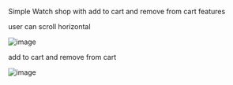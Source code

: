 Simple Watch shop with add to cart and remove from cart features

user can scroll horizontal




![image](https://github.com/ruby222001/Ecommerce_App/assets/113155583/21133cd7-4d7a-47bb-a201-c41b6467a109)



add to cart and remove from cart

![image](https://github.com/ruby222001/Ecommerce_App/assets/113155583/89d737e3-43d0-4444-ad1f-f14d6eb9d54f)




